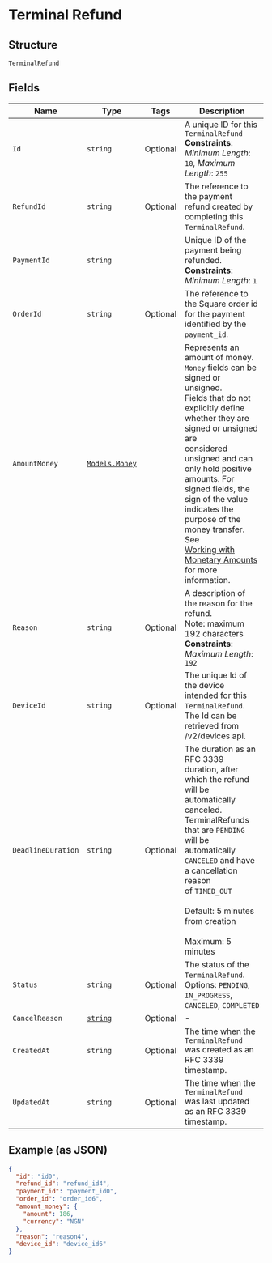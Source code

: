 
# Terminal Refund

## Structure

`TerminalRefund`

## Fields

| Name | Type | Tags | Description |
|  --- | --- | --- | --- |
| `Id` | `string` | Optional | A unique ID for this `TerminalRefund`<br>**Constraints**: *Minimum Length*: `10`, *Maximum Length*: `255` |
| `RefundId` | `string` | Optional | The reference to the payment refund created by completing this `TerminalRefund`. |
| `PaymentId` | `string` |  | Unique ID of the payment being refunded.<br>**Constraints**: *Minimum Length*: `1` |
| `OrderId` | `string` | Optional | The reference to the Square order id for the payment identified by the `payment_id`. |
| `AmountMoney` | [`Models.Money`](/doc/models/money.md) |  | Represents an amount of money. `Money` fields can be signed or unsigned.<br>Fields that do not explicitly define whether they are signed or unsigned are<br>considered unsigned and can only hold positive amounts. For signed fields, the<br>sign of the value indicates the purpose of the money transfer. See<br>[Working with Monetary Amounts](https://developer.squareup.com/docs/build-basics/working-with-monetary-amounts)<br>for more information. |
| `Reason` | `string` | Optional | A description of the reason for the refund.<br>Note: maximum 192 characters<br>**Constraints**: *Maximum Length*: `192` |
| `DeviceId` | `string` | Optional | The unique Id of the device intended for this `TerminalRefund`.<br>The Id can be retrieved from /v2/devices api. |
| `DeadlineDuration` | `string` | Optional | The duration as an RFC 3339 duration, after which the refund will be automatically canceled.<br>TerminalRefunds that are `PENDING` will be automatically `CANCELED` and have a cancellation reason<br>of `TIMED_OUT`<br><br>Default: 5 minutes from creation<br><br>Maximum: 5 minutes |
| `Status` | `string` | Optional | The status of the `TerminalRefund`.<br>Options: `PENDING`, `IN_PROGRESS`, `CANCELED`, `COMPLETED` |
| `CancelReason` | [`string`](/doc/models/action-cancel-reason.md) | Optional | - |
| `CreatedAt` | `string` | Optional | The time when the `TerminalRefund` was created as an RFC 3339 timestamp. |
| `UpdatedAt` | `string` | Optional | The time when the `TerminalRefund` was last updated as an RFC 3339 timestamp. |

## Example (as JSON)

```json
{
  "id": "id0",
  "refund_id": "refund_id4",
  "payment_id": "payment_id0",
  "order_id": "order_id6",
  "amount_money": {
    "amount": 186,
    "currency": "NGN"
  },
  "reason": "reason4",
  "device_id": "device_id6"
}
```

